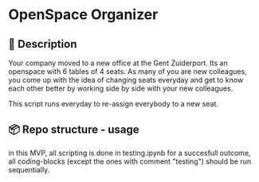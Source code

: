 # OpenSpace Organizer

## 🏢 Description

Your company moved to a new office at the Gent Zuiderport. Its an openspace with 6 tables of 4 seats. As many of you are new colleagues, you come up with the idea of changing seats everyday and get to know each other better by working side by side with your new colleagues. 

This script runs everyday to re-assign everybody to a new seat.



## 📦 Repo structure - usage

in this MVP, all scripting is done in testing.ipynb
for a succesfull outcome, all coding-blocks (except the ones with comment "testing") should be run sequentially.

